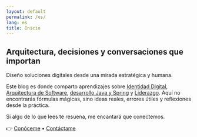 ```yaml
---
layout: default
permalink: /es/
lang: es
title: Inicio
---
```


## Arquitectura, decisiones y conversaciones que importan

Diseño soluciones digitales desde una mirada estratégica y humana.

Este blog es donde comparto aprendizajes sobre
<a href="/es/digital-identity/">Identidad Digital</a>,
<a href="/es/software-architecture/">Arquitectura de Software</a>,
<a href="/es/java-spring/">desarrollo Java y Spring</a> y <a href="/es/leadership/">Liderazgo</a>.
Aquí no encontrarás fórmulas mágicas, sino ideas reales, errores útiles y reflexiones desde la práctica.

Si algo de lo que lees te resuena, me encantará que conectemos.

👉 [Conóceme](/es/about/) • [Contáctame](/es/contact/)
